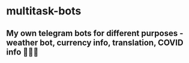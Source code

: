 # multitask-bots
## My own telegram bots for different purposes - weather bot, currency info, translation, COVID info 🤖🤖🤖
